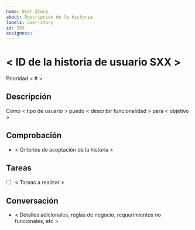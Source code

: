 ```yaml
---
name: User Story
about: Descripción de la historia
labels: user-story
id: SXX
assigness: ''
---
```

# < ID de la historia de usuario SXX >
Prioridad < # >

## Descripción
Como < tipo de usuario > puedo < describir funcionalidad > para < objetivo >

## Comprobación
- < Criterios de aceptación de la historia >

## Tareas
- [ ] < Tareas a realizar >

## Conversación
- < Detalles adicionales, reglas de negocio, requerimientos no funcionales, etc >

